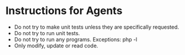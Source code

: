 # Instructions for Agents

* Do not try to make unit tests unless they are specifically requested.
* Do not try to run unit tests.
* Do not try to run any programs.
    Exceptions:
        php -l
* Only modify, update or read code.
